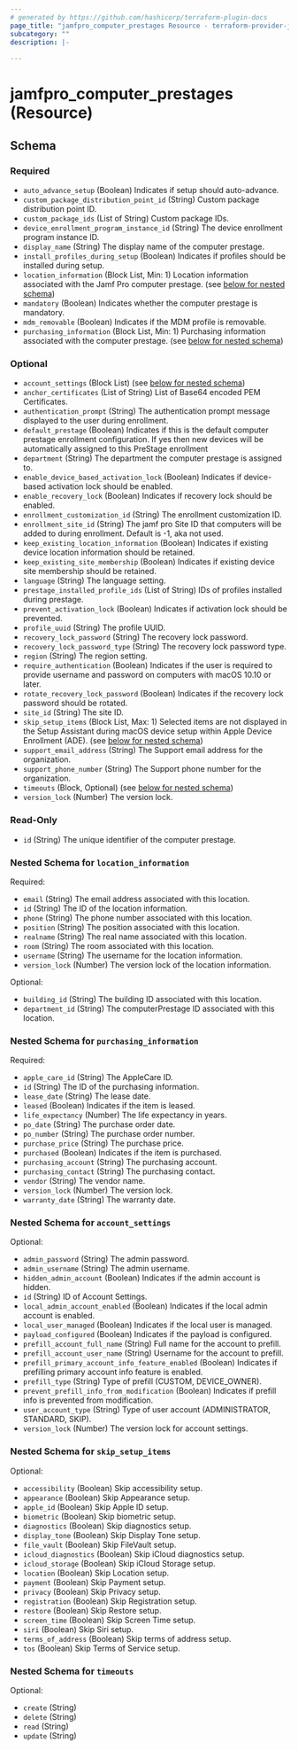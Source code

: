 ```yaml
---
# generated by https://github.com/hashicorp/terraform-plugin-docs
page_title: "jamfpro_computer_prestages Resource - terraform-provider-jamfpro"
subcategory: ""
description: |-
  
---
```


# jamfpro_computer_prestages (Resource)





<!-- schema generated by tfplugindocs -->
## Schema

### Required

- `auto_advance_setup` (Boolean) Indicates if setup should auto-advance.
- `custom_package_distribution_point_id` (String) Custom package distribution point ID.
- `custom_package_ids` (List of String) Custom package IDs.
- `device_enrollment_program_instance_id` (String) The device enrollment program instance ID.
- `display_name` (String) The display name of the computer prestage.
- `install_profiles_during_setup` (Boolean) Indicates if profiles should be installed during setup.
- `location_information` (Block List, Min: 1) Location information associated with the Jamf Pro computer prestage. (see [below for nested schema](#nestedblock--location_information))
- `mandatory` (Boolean) Indicates whether the computer prestage is mandatory.
- `mdm_removable` (Boolean) Indicates if the MDM profile is removable.
- `purchasing_information` (Block List, Min: 1) Purchasing information associated with the computer prestage. (see [below for nested schema](#nestedblock--purchasing_information))

### Optional

- `account_settings` (Block List) (see [below for nested schema](#nestedblock--account_settings))
- `anchor_certificates` (List of String) List of Base64 encoded PEM Certificates.
- `authentication_prompt` (String) The authentication prompt message displayed to the user during enrollment.
- `default_prestage` (Boolean) Indicates if this is the default computer prestage enrollment configuration. If yes then new devices will be automatically assigned to this PreStage enrollment
- `department` (String) The department the computer prestage is assigned to.
- `enable_device_based_activation_lock` (Boolean) Indicates if device-based activation lock should be enabled.
- `enable_recovery_lock` (Boolean) Indicates if recovery lock should be enabled.
- `enrollment_customization_id` (String) The enrollment customization ID.
- `enrollment_site_id` (String) The jamf pro Site ID that computers will be added to during enrollment. Default is -1, aka not used.
- `keep_existing_location_information` (Boolean) Indicates if existing device location information should be retained.
- `keep_existing_site_membership` (Boolean) Indicates if existing device site membership should be retained.
- `language` (String) The language setting.
- `prestage_installed_profile_ids` (List of String) IDs of profiles installed during prestage.
- `prevent_activation_lock` (Boolean) Indicates if activation lock should be prevented.
- `profile_uuid` (String) The profile UUID.
- `recovery_lock_password` (String) The recovery lock password.
- `recovery_lock_password_type` (String) The recovery lock password type.
- `region` (String) The region setting.
- `require_authentication` (Boolean) Indicates if the user is required to provide username and password on computers with macOS 10.10 or later.
- `rotate_recovery_lock_password` (Boolean) Indicates if the recovery lock password should be rotated.
- `site_id` (String) The site ID.
- `skip_setup_items` (Block List, Max: 1) Selected items are not displayed in the Setup Assistant during macOS device setup within Apple Device Enrollment (ADE). (see [below for nested schema](#nestedblock--skip_setup_items))
- `support_email_address` (String) The Support email address for the organization.
- `support_phone_number` (String) The Support phone number for the organization.
- `timeouts` (Block, Optional) (see [below for nested schema](#nestedblock--timeouts))
- `version_lock` (Number) The version lock.

### Read-Only

- `id` (String) The unique identifier of the computer prestage.

<a id="nestedblock--location_information"></a>
### Nested Schema for `location_information`

Required:

- `email` (String) The email address associated with this location.
- `id` (String) The ID of the location information.
- `phone` (String) The phone number associated with this location.
- `position` (String) The position associated with this location.
- `realname` (String) The real name associated with this location.
- `room` (String) The room associated with this location.
- `username` (String) The username for the location information.
- `version_lock` (Number) The version lock of the location information.

Optional:

- `building_id` (String) The building ID associated with this location.
- `department_id` (String) The computerPrestage ID associated with this location.


<a id="nestedblock--purchasing_information"></a>
### Nested Schema for `purchasing_information`

Required:

- `apple_care_id` (String) The AppleCare ID.
- `id` (String) The ID of the purchasing information.
- `lease_date` (String) The lease date.
- `leased` (Boolean) Indicates if the item is leased.
- `life_expectancy` (Number) The life expectancy in years.
- `po_date` (String) The purchase order date.
- `po_number` (String) The purchase order number.
- `purchase_price` (String) The purchase price.
- `purchased` (Boolean) Indicates if the item is purchased.
- `purchasing_account` (String) The purchasing account.
- `purchasing_contact` (String) The purchasing contact.
- `vendor` (String) The vendor name.
- `version_lock` (Number) The version lock.
- `warranty_date` (String) The warranty date.


<a id="nestedblock--account_settings"></a>
### Nested Schema for `account_settings`

Optional:

- `admin_password` (String) The admin password.
- `admin_username` (String) The admin username.
- `hidden_admin_account` (Boolean) Indicates if the admin account is hidden.
- `id` (String) ID of Account Settings.
- `local_admin_account_enabled` (Boolean) Indicates if the local admin account is enabled.
- `local_user_managed` (Boolean) Indicates if the local user is managed.
- `payload_configured` (Boolean) Indicates if the payload is configured.
- `prefill_account_full_name` (String) Full name for the account to prefill.
- `prefill_account_user_name` (String) Username for the account to prefill.
- `prefill_primary_account_info_feature_enabled` (Boolean) Indicates if prefilling primary account info feature is enabled.
- `prefill_type` (String) Type of prefill (CUSTOM, DEVICE_OWNER).
- `prevent_prefill_info_from_modification` (Boolean) Indicates if prefill info is prevented from modification.
- `user_account_type` (String) Type of user account (ADMINISTRATOR, STANDARD, SKIP).
- `version_lock` (Number) The version lock for account settings.


<a id="nestedblock--skip_setup_items"></a>
### Nested Schema for `skip_setup_items`

Optional:

- `accessibility` (Boolean) Skip accessibility setup.
- `appearance` (Boolean) Skip Appearance setup.
- `apple_id` (Boolean) Skip Apple ID setup.
- `biometric` (Boolean) Skip biometric setup.
- `diagnostics` (Boolean) Skip diagnostics setup.
- `display_tone` (Boolean) Skip Display Tone setup.
- `file_vault` (Boolean) Skip FileVault setup.
- `icloud_diagnostics` (Boolean) Skip iCloud diagnostics setup.
- `icloud_storage` (Boolean) Skip iCloud Storage setup.
- `location` (Boolean) Skip Location setup.
- `payment` (Boolean) Skip Payment setup.
- `privacy` (Boolean) Skip Privacy setup.
- `registration` (Boolean) Skip Registration setup.
- `restore` (Boolean) Skip Restore setup.
- `screen_time` (Boolean) Skip Screen Time setup.
- `siri` (Boolean) Skip Siri setup.
- `terms_of_address` (Boolean) Skip terms of address setup.
- `tos` (Boolean) Skip Terms of Service setup.


<a id="nestedblock--timeouts"></a>
### Nested Schema for `timeouts`

Optional:

- `create` (String)
- `delete` (String)
- `read` (String)
- `update` (String)
